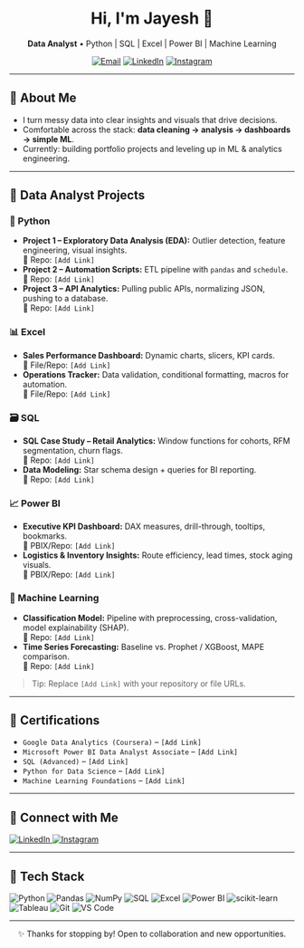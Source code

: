 <!-- Profile Header -->
<h1 align="center">Hi, I'm Jayesh 👋</h1>
<p align="center">
  <b>Data Analyst</b> • Python | SQL | Excel | Power BI | Machine Learning
</p>

<p align="center">
  <a href="mailto:youremail@example.com"><img alt="Email" src="https://img.shields.io/badge/Email-Contact-informational?logo=gmail&logoColor=white"></a>
  <a href="https://www.linkedin.com/in/YOUR-LINKEDIN" target="_blank"><img alt="LinkedIn" src="https://img.shields.io/badge/LinkedIn-Connect-blue?logo=linkedin&logoColor=white"></a>
  <a href="https://www.instagram.com/YOUR-INSTAGRAM" target="_blank"><img alt="Instagram" src="https://img.shields.io/badge/Instagram-Follow-critical?logo=instagram&logoColor=white"></a>
</p>

---

## 🧭 About Me
- I turn messy data into clear insights and visuals that drive decisions.  
- Comfortable across the stack: **data cleaning → analysis → dashboards → simple ML**.  
- Currently: building portfolio projects and leveling up in ML & analytics engineering.

---

## 📂 Data Analyst Projects

### 🐍 Python
- **Project 1 – Exploratory Data Analysis (EDA):** Outlier detection, feature engineering, visual insights.  
  🔗 Repo: `[Add Link]`
- **Project 2 – Automation Scripts:** ETL pipeline with `pandas` and `schedule`.  
  🔗 Repo: `[Add Link]`
- **Project 3 – API Analytics:** Pulling public APIs, normalizing JSON, pushing to a database.  
  🔗 Repo: `[Add Link]`

### 📊 Excel
- **Sales Performance Dashboard:** Dynamic charts, slicers, KPI cards.  
  🔗 File/Repo: `[Add Link]`
- **Operations Tracker:** Data validation, conditional formatting, macros for automation.  
  🔗 File/Repo: `[Add Link]`

### 🗃️ SQL
- **SQL Case Study – Retail Analytics:** Window functions for cohorts, RFM segmentation, churn flags.  
  🔗 Repo: `[Add Link]`
- **Data Modeling:** Star schema design + queries for BI reporting.  
  🔗 Repo: `[Add Link]`

### 📈 Power BI
- **Executive KPI Dashboard:** DAX measures, drill-through, tooltips, bookmarks.  
  🔗 PBIX/Repo: `[Add Link]`
- **Logistics & Inventory Insights:** Route efficiency, lead times, stock aging visuals.  
  🔗 PBIX/Repo: `[Add Link]`

### 🤖 Machine Learning
- **Classification Model:** Pipeline with preprocessing, cross-validation, model explainability (SHAP).  
  🔗 Repo: `[Add Link]`
- **Time Series Forecasting:** Baseline vs. Prophet / XGBoost, MAPE comparison.  
  🔗 Repo: `[Add Link]`

> Tip: Replace `[Add Link]` with your repository or file URLs.

---

## 🏅 Certifications
- `Google Data Analytics (Coursera)` – `[Add Link]`  
- `Microsoft Power BI Data Analyst Associate` – `[Add Link]`  
- `SQL (Advanced)` – `[Add Link]`  
- `Python for Data Science` – `[Add Link]`  
- `Machine Learning Foundations` – `[Add Link]`

---

## 🤝 Connect with Me

<p>
  <a href="https://www.linkedin.com/in/YOUR-LINKEDIN" target="_blank">
    <img alt="LinkedIn" src="https://img.shields.io/badge/LinkedIn-0077B5?style=for-the-badge&logo=linkedin&logoColor=white">
  </a>
  <a href="https://www.instagram.com/YOUR-INSTAGRAM" target="_blank">
    <img alt="Instagram" src="https://img.shields.io/badge/Instagram-E4405F?style=for-the-badge&logo=instagram&logoColor=white">
  </a>
</p>

---

## 🧰 Tech Stack
![Python](https://img.shields.io/badge/Python-3776AB?logo=python&logoColor=white)
![Pandas](https://img.shields.io/badge/Pandas-150458?logo=pandas&logoColor=white)
![NumPy](https://img.shields.io/badge/NumPy-013243?logo=numpy&logoColor=white)
![SQL](https://img.shields.io/badge/SQL-336791?logo=postgresql&logoColor=white)
![Excel](https://img.shields.io/badge/Excel-217346?logo=microsoft-excel&logoColor=white)
![Power BI](https://img.shields.io/badge/Power%20BI-F2C811?logo=powerbi&logoColor=black)
![scikit-learn](https://img.shields.io/badge/scikit--learn-F7931E?logo=scikitlearn&logoColor=white)
![Tableau](https://img.shields.io/badge/Tableau-E97627?logo=tableau&logoColor=white)
![Git](https://img.shields.io/badge/Git-F05032?logo=git&logoColor=white)
![VS Code](https://img.shields.io/badge/VS%20Code-007ACC?logo=visual-studio-code&logoColor=white)

---

<!-- Optional: GitHub Stats (uncomment and replace username) -->
<!--
<p align="center">
  <img src="https://github-readme-stats.vercel.app/api?username=YOUR-GITHUB-USERNAME&show_icons=true" height="150" />
  <img src="https://github-readme-stats.vercel.app/api/top-langs/?username=YOUR-GITHUB-USERNAME&layout=compact" height="150" />
</p>
-->

<!-- Footer -->
<p align="center">✨ Thanks for stopping by! Open to collaboration and new opportunities.</p>
